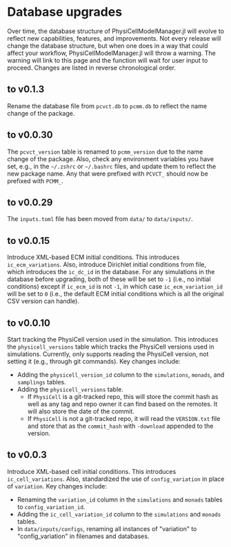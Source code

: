 # Database upgrades
Over time, the database structure of PhysiCellModelManager.jl will evolve to reflect new capabilities, features, and improvements.
Not every release will change the database structure, but when one does in a way that could affect your workflow, PhysiCellModelManager.jl will throw a warning.
The warning will link to this page and the function will wait for user input to proceed.
Changes are listed in reverse chronological order.

## to v0.1.3
Rename the database file from `pcvct.db` to `pcmm.db` to reflect the name change of the package.

## to v0.0.30
The `pcvct_version` table is renamed to `pcmm_version` due to the name change of the package.
Also, check any environment variables you have set, e.g., in the `~/.zshrc` or `~/.bashrc` files, and update them to reflect the new package name.
Any that were prefixed with `PCVCT_` should now be prefixed with `PCMM_`.

## to v0.0.29
The `inputs.toml` file has been moved from `data/` to `data/inputs/`.

## to v0.0.15
Introduce XML-based ECM initial conditions. This introduces `ic_ecm_variations`.
Also, introduce Dirichlet initial conditions from file, which introduces the `ic_dc_id` in the database.
For any simulations in the database before upgrading, both of these will be set to `-1` (i.e., no initial conditions) except if  `ic_ecm_id` is not `-1`, in which case `ic_ecm_variation_id` will be set to `0` (i.e., the default ECM initial conditions which is all the original CSV version can handle).

## to v0.0.10
Start tracking the PhysiCell version used in the simulation.
This introduces the `physicell_versions` table which tracks the PhysiCell versions used in simulations.
Currently, only supports reading the PhysiCell version, not setting it (e.g., through git commands).
Key changes include:
- Adding the `physicell_version_id` column to the `simulations`, `monads`, and `samplings` tables.
- Adding the `physicell_versions` table.
  - If `PhysiCell` is a git-tracked repo, this will store the commit hash as well as any tag and repo owner it can find based on the remotes. It will also store the date of the commit.
  - If `PhysiCell` is not a git-tracked repo, it will read the `VERSION.txt` file and store that as the `commit_hash` with `-download` appended to the version.

## to v0.0.3
Introduce XML-based cell initial conditions. This introduces `ic_cell_variations`.
Also, standardized the use of `config_variation` in place of `variation`. Key changes include:
- Renaming the `variation_id` column in the `simulations` and `monads` tables to `config_variation_id`.
- Adding the `ic_cell_variation_id` column to the `simulations` and `monads` tables.
- In `data/inputs/configs`, renaming all instances of "variation" to "config_variation" in filenames and databases.